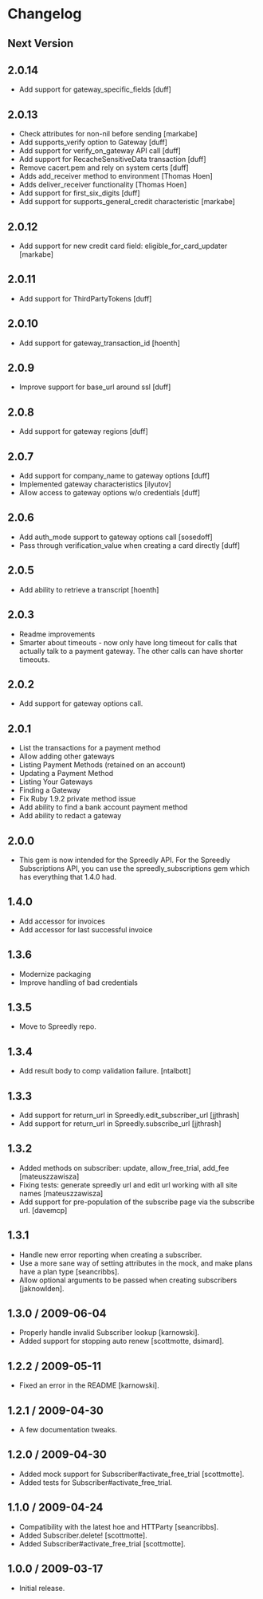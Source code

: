 # Changelog

## Next Version

## 2.0.14
* Add support for gateway_specific_fields [duff]

## 2.0.13
* Check attributes for non-nil before sending [markabe]
* Add supports_verify option to Gateway [duff]
* Add support for verify_on_gateway API call [duff]
* Add support for RecacheSensitiveData transaction [duff]
* Remove cacert.pem and rely on system certs [duff]
* Adds add_receiver method to environment [Thomas Hoen]
* Adds deliver_receiver functionality [Thomas Hoen]
* Add support for first_six_digits [duff]
* Add support for supports_general_credit characteristic [markabe]

## 2.0.12
* Add support for new credit card field: eligible_for_card_updater [markabe]

## 2.0.11
* Add support for ThirdPartyTokens [duff]

## 2.0.10
* Add support for gateway_transaction_id [hoenth]

## 2.0.9
* Improve support for base_url around ssl [duff]

## 2.0.8
* Add support for gateway regions [duff]

## 2.0.7
* Add support for company_name to gateway options [duff]
* Implemented gateway characteristics [ilyutov]
* Allow access to gateway options w/o credentials [duff]

## 2.0.6
* Add auth_mode support to gateway options call [sosedoff]
* Pass through verification_value when creating a card directly [duff]

## 2.0.5
* Add ability to retrieve a transcript [hoenth]

## 2.0.3
* Readme improvements
* Smarter about timeouts - now only have long timeout for calls
  that actually talk to a payment gateway.  The other calls can
  have shorter timeouts.

## 2.0.2
* Add support for gateway options call.

## 2.0.1
* List the transactions for a payment method
* Allow adding other gateways
* Listing Payment Methods (retained on an account)
* Updating a Payment Method
* Listing Your Gateways
* Finding a Gateway
* Fix Ruby 1.9.2 private method issue
* Add ability to find a bank account payment method
* Add ability to redact a gateway

## 2.0.0
* This gem is now intended for the Spreedly API.  For the Spreedly
  Subscriptions API, you can use the spreedly_subscriptions gem
  which has everything that 1.4.0 had.

## 1.4.0

* Add accessor for invoices
* Add accessor for last successful invoice

## 1.3.6

* Modernize packaging
* Improve handling of bad credentials

## 1.3.5

* Move to Spreedly repo.

## 1.3.4

* Add result body to comp validation failure. [ntalbott]

## 1.3.3

* Add support for return_url in Spreedly.edit_subscriber_url [jjthrash]
* Add support for return_url in Spreedly.subscribe_url [jjthrash]

## 1.3.2

* Added methods on subscriber: update, allow_free_trial,
  add_fee [mateuszzawisza]
* Fixing tests: generate spreedly url and edit url working with all
  site names [mateuszzawisza]
* Add support for pre-population of the subscribe page via the subscribe
  url. [davemcp]

## 1.3.1

* Handle new error reporting when creating a subscriber.
* Use a more sane way of setting attributes in the mock, and make plans have a
  plan type [seancribbs].
* Allow optional arguments to be passed when creating subscribers [jaknowlden].

## 1.3.0 / 2009-06-04

* Properly handle invalid Subscriber lookup [karnowski].
* Added support for stopping auto renew [scottmotte, dsimard].

## 1.2.2 / 2009-05-11

* Fixed an error in the README [karnowski].

## 1.2.1 / 2009-04-30

* A few documentation tweaks.

## 1.2.0 / 2009-04-30

* Added mock support for Subscriber#activate_free_trial [scottmotte].
* Added tests for Subscriber#activate_free_trial.

## 1.1.0 / 2009-04-24

* Compatibility with the latest hoe and HTTParty [seancribbs].
* Added Subscriber.delete! [scottmotte].
* Added Subscriber#activate_free_trial [scottmotte].

## 1.0.0 / 2009-03-17

* Initial release.

